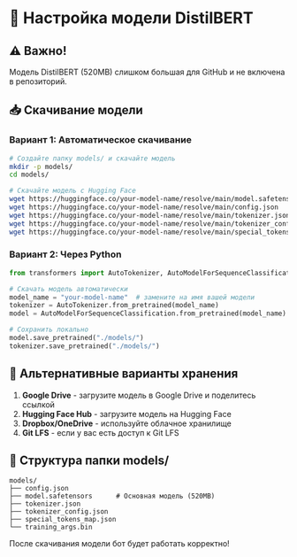 # 🤖 Настройка модели DistilBERT

## ⚠️ Важно!
Модель DistilBERT (520MB) слишком большая для GitHub и не включена в репозиторий.

## 📥 Скачивание модели

### Вариант 1: Автоматическое скачивание
```bash
# Создайте папку models/ и скачайте модель
mkdir -p models/
cd models/

# Скачайте модель с Hugging Face
wget https://huggingface.co/your-model-name/resolve/main/model.safetensors
wget https://huggingface.co/your-model-name/resolve/main/config.json
wget https://huggingface.co/your-model-name/resolve/main/tokenizer.json
wget https://huggingface.co/your-model-name/resolve/main/tokenizer_config.json
wget https://huggingface.co/your-model-name/resolve/main/special_tokens_map.json
```

### Вариант 2: Через Python
```python
from transformers import AutoTokenizer, AutoModelForSequenceClassification

# Скачать модель автоматически
model_name = "your-model-name"  # замените на имя вашей модели
tokenizer = AutoTokenizer.from_pretrained(model_name)
model = AutoModelForSequenceClassification.from_pretrained(model_name)

# Сохранить локально
model.save_pretrained("./models/")
tokenizer.save_pretrained("./models/")
```

## 🔧 Альтернативные варианты хранения

1. **Google Drive** - загрузите модель в Google Drive и поделитесь ссылкой
2. **Hugging Face Hub** - загрузите модель на Hugging Face
3. **Dropbox/OneDrive** - используйте облачное хранилище
4. **Git LFS** - если у вас есть доступ к Git LFS

## 📝 Структура папки models/
```
models/
├── config.json
├── model.safetensors      # Основная модель (520MB)
├── tokenizer.json
├── tokenizer_config.json
├── special_tokens_map.json
└── training_args.bin
```

После скачивания модели бот будет работать корректно!
